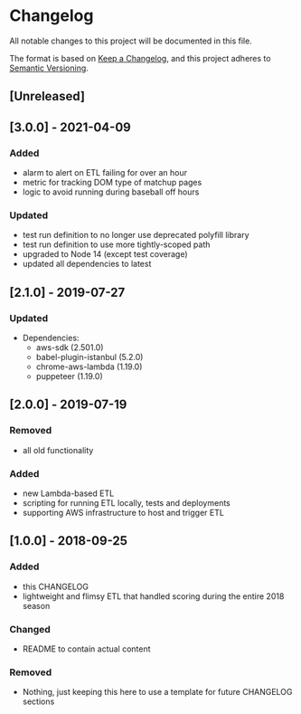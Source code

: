 # Changelog
All notable changes to this project will be documented in this file.

The format is based on [Keep a Changelog][2], and this project adheres to
[Semantic Versioning][1].

## [Unreleased]

## [3.0.0] - 2021-04-09

### Added
- alarm to alert on ETL failing for over an hour
- metric for tracking DOM type of matchup pages
- logic to avoid running during baseball off hours

### Updated
- test run definition to no longer use deprecated polyfill library
- test run definition to use more tightly-scoped path
- upgraded to Node 14 (except test coverage)
- updated all dependencies to latest

## [2.1.0] - 2019-07-27
### Updated
- Dependencies:
  - aws-sdk (2.501.0)
  - babel-plugin-istanbul (5.2.0)
  - chrome-aws-lambda (1.19.0)
  - puppeteer (1.19.0)

## [2.0.0] - 2019-07-19
### Removed
- all old functionality

### Added
- new Lambda-based ETL
- scripting for running ETL locally, tests and deployments
- supporting AWS infrastructure to host and trigger ETL

## [1.0.0] - 2018-09-25
### Added
- this CHANGELOG
- lightweight and flimsy ETL that handled scoring during the entire 2018 season

### Changed
- README to contain actual content

### Removed
- Nothing, just keeping this here to use a template for future CHANGELOG
sections

[1]:https://semver.org/spec/v2.0.0.html
[2]:https://keepachangelog.com/en/1.0.0/
